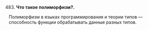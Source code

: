 483. **Что такое полиморфизм?.**  

Полиморфизм в языках программирования и теории типов — способность функции обрабатывать данные разных типов.
